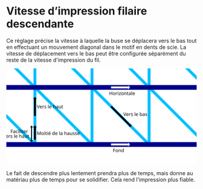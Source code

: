Vitesse d’impression filaire descendante
====
Ce réglage précise la vitesse à laquelle la buse se déplacera vers le bas tout en effectuant un mouvement diagonal dans le motif en dents de scie. La vitesse de déplacement vers le bas peut être configurée séparément du reste de la vitesse d'impression du fil.

![Où les différentes vitesses d'impression à fil s'appliquent](../images/wireframe_printspeed_fr.svg)

Le fait de descendre plus lentement prendra plus de temps, mais donne au matériau plus de temps pour se solidifier. Cela rend l'impression plus fiable.
